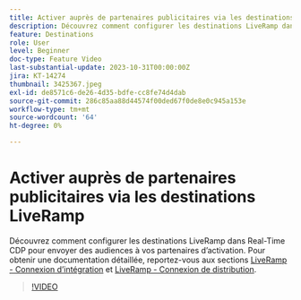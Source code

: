 ```yaml
---
title: Activer auprès de partenaires publicitaires via les destinations LiveRamp
description: Découvrez comment configurer les destinations LiveRamp dans Real-Time CDP pour envoyer des audiences à vos partenaires d’activation.
feature: Destinations
role: User
level: Beginner
doc-type: Feature Video
last-substantial-update: 2023-10-31T00:00:00Z
jira: KT-14274
thumbnail: 3425367.jpeg
exl-id: de8571c6-de26-4d35-bdfe-cc8fe74d4dab
source-git-commit: 286c85aa88d44574f00ded67f0de8e0c945a153e
workflow-type: tm+mt
source-wordcount: '64'
ht-degree: 0%

---
```


# Activer auprès de partenaires publicitaires via les destinations LiveRamp

Découvrez comment configurer les destinations LiveRamp dans Real-Time CDP pour envoyer des audiences à vos partenaires d’activation. Pour obtenir une documentation détaillée, reportez-vous aux sections [LiveRamp - Connexion d’intégration](https://experienceleague.adobe.com/docs/experience-platform/destinations/catalog/advertising/liveramp-onboarding.html?lang=fr) et [LiveRamp - Connexion de distribution](https://experienceleague.adobe.com/docs/experience-platform/destinations/catalog/advertising/liveramp-distribution.html?lang=fr).

>[!VIDEO](https://video.tv.adobe.com/v/3425367/?learn=on&enablevpops)
